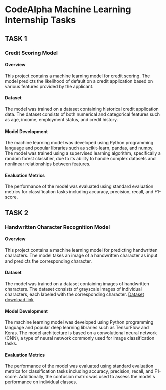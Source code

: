 
# CodeAlpha Machine Learning Internship Tasks

## TASK 1
### Credit Scoring Model
#### Overview

This project contains a machine learning model for credit scoring. The model predicts the likelihood of default on a credit application based on various features provided by the applicant.

#### Dataset

The model was trained on a dataset containing historical credit application data. The dataset consists of both numerical and categorical features such as age, income, employment status, and credit history.

#### Model Development

The machine learning model was developed using Python programming language and popular libraries such as scikit-learn, pandas, and numpy. The model was trained using a supervised learning algorithm, specifically a random forest classifier, due to its ability to handle complex datasets and nonlinear relationships between features.

#### Evaluation Metrics

The performance of the model was evaluated using standard evaluation metrics for classification tasks including accuracy, precision, recall, and F1-score.

## TASK 2
### Handwritten Character Recognition Model
#### Overview

This project contains a machine learning model for predicting handwritten characters. The model takes an image of a handwritten character as input and predicts the corresponding character.

#### Dataset

The model was trained on a dataset containing images of handwritten characters. The dataset consists of grayscale images of individual characters, each labeled with the corresponding character.
[Dataset download link](https://www.kaggle.com/datasets/sachinpatel21/az-handwritten-alphabets-in-csv-format)

#### Model Development

The machine learning model was developed using Python programming language and popular deep learning libraries such as TensorFlow and Keras. The model architecture is based on a convolutional neural network (CNN), a type of neural network commonly used for image classification tasks.

#### Evaluation Metrics

The performance of the model was evaluated using standard evaluation metrics for classification tasks including accuracy, precision, recall, and F1-score. Additionally, the confusion matrix was used to assess the model's performance on individual classes.
